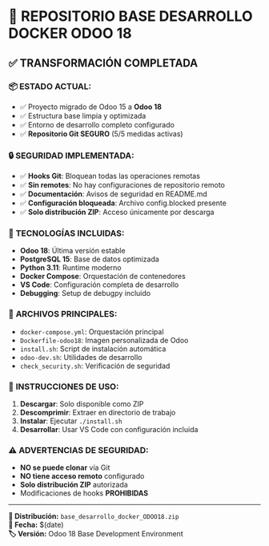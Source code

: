 # 🎯 REPOSITORIO BASE DESARROLLO DOCKER ODOO 18

## ✅ TRANSFORMACIÓN COMPLETADA

### 📦 **ESTADO ACTUAL:**
- ✅ Proyecto migrado de Odoo 15 a **Odoo 18**
- ✅ Estructura base limpia y optimizada
- ✅ Entorno de desarrollo completo configurado
- ✅ **Repositorio Git SEGURO** (5/5 medidas activas)

### 🔒 **SEGURIDAD IMPLEMENTADA:**
- ✅ **Hooks Git**: Bloquean todas las operaciones remotas
- ✅ **Sin remotes**: No hay configuraciones de repositorio remoto
- ✅ **Documentación**: Avisos de seguridad en README.md
- ✅ **Configuración bloqueada**: Archivo config.blocked presente
- ✅ **Solo distribución ZIP**: Acceso únicamente por descarga

### 🐳 **TECNOLOGÍAS INCLUIDAS:**
- **Odoo 18**: Última versión estable
- **PostgreSQL 15**: Base de datos optimizada
- **Python 3.11**: Runtime moderno
- **Docker Compose**: Orquestación de contenedores
- **VS Code**: Configuración completa de desarrollo
- **Debugging**: Setup de debugpy incluido

### 📁 **ARCHIVOS PRINCIPALES:**
- `docker-compose.yml`: Orquestación principal
- `Dockerfile-odoo18`: Imagen personalizada de Odoo
- `install.sh`: Script de instalación automática
- `odoo-dev.sh`: Utilidades de desarrollo
- `check_security.sh`: Verificación de seguridad

### 🚀 **INSTRUCCIONES DE USO:**

1. **Descargar**: Solo disponible como ZIP
2. **Descomprimir**: Extraer en directorio de trabajo
3. **Instalar**: Ejecutar `./install.sh`
4. **Desarrollar**: Usar VS Code con configuración incluida

### ⚠️ **ADVERTENCIAS DE SEGURIDAD:**
- **NO se puede clonar** vía Git
- **NO tiene acceso remoto** configurado
- **Solo distribución ZIP** autorizada
- Modificaciones de hooks **PROHIBIDAS**

---

**🔗 Distribución:** `base_desarrollo_docker_ODOO18.zip`  
**📅 Fecha:** $(date)  
**🏷️ Versión:** Odoo 18 Base Development Environment
